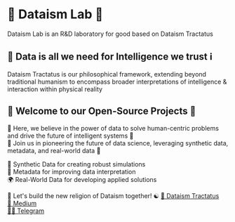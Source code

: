 # 🔭 Dataism Lab 🔬
Dataism Lab is an R&D laboratory for good based on Dataism Tractatus

## 💾 Data is all we need for Intelligence we trust ℹ️
Dataism Tractatus is our philosophical framework, extending beyond traditional humanism to encompass broader interpretations of intelligence & interaction within physical reality

## 👐 Welcome to our Open-Source Projects 🌟
🙌 Here, we believe in the power of data to solve human-centric problems and drive the future of intelligent systems 🤖\
🤝 Join us in pioneering the future of data science, leveraging synthetic data, metadata, and real-world data 🚀

🧪 Synthetic Data for creating robust simulations\
🧬 Metadata for improving data interpretation\
🌍 Real-World Data for developing applied solutions



🤘 Let's build the new religion of Dataism together! ☯️ 
[📜 Dataism Tractatus](https://dataism.science)\
[📒 Medium](https://dataism.science)\
[🧑‍💻 Telegram](t.me/dataism_lab)
